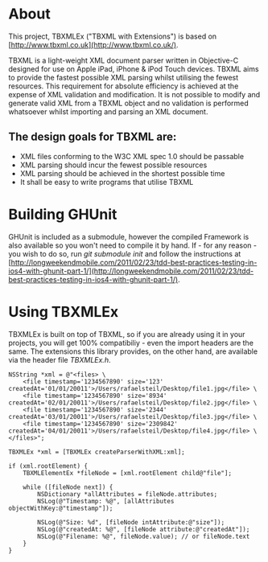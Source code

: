 About
=====

This project, TBXMLEx ("TBXML with Extensions") is based on [http://www.tbxml.co.uk](http://www.tbxml.co.uk/).

TBXML is a light-weight XML document parser written in Objective-C designed for use on Apple iPad, iPhone & iPod Touch devices. TBXML aims to provide the fastest possible XML parsing whilst utilising the fewest resources. This requirement for absolute efficiency is achieved at the expense of XML validation and modification. It is not possible to modify and generate valid XML from a TBXML object and no validation is performed whatsoever whilst importing and parsing an XML document.


The design goals for TBXML are:
-------------------------------
* XML files conforming to the W3C XML spec 1.0 should be passable
* XML parsing should incur the fewest possible resources
* XML parsing should be achieved in the shortest possible time
* It shall be easy to write programs that utilise TBXML

Building GHUnit
===============
GHUnit is included as a submodule, however the compiled Framework is also available so you won't need to compile it by hand. If - for any reason - you wish to do so, run *git submodule init* and follow the instructions at 
 [http://longweekendmobile.com/2011/02/23/tdd-best-practices-testing-in-ios4-with-ghunit-part-1/](http://longweekendmobile.com/2011/02/23/tdd-best-practices-testing-in-ios4-with-ghunit-part-1/).

Using TBXMLEx
=============
TBXMLEx is built on top of TBXML, so if you are already using it in your projects, you will get 100% compatibiliy - even the import headers are the same. The extensions this library provides, on the other hand, are available via the header file *TBXMLEx.h*. 


	NSString *xml = @"<files> \
		<file timestamp='1234567890' size='123' createdAt='01/01/20011'>/Users/rafaelsteil/Desktop/file1.jpg</file> \
		<file timestamp='1234567890' size='8934' createdAt='02/01/20011'>/Users/rafaelsteil/Desktop/file2.jpg</file> \
		<file timestamp='1234567890' size='2344' createdAt='03/01/20011'>/Users/rafaelsteil/Desktop/file3.jpg</file> \
		<file timestamp='1234567890' size='2309842' createdAt='04/01/20011'>/Users/rafaelsteil/Desktop/file4.jpg</file> \
	</files>";

	TBXMLEx *xml = [TBXMLEx createParserWithXML:xml];

	if (xml.rootElement) {
		TBXMLElementEx *fileNode = [xml.rootElement child@"file"];
	
		while ([fileNode next]) {
			NSDictionary *allAttributes = fileNode.attributes;
			NSLog(@"Timestamp: %@", [allAttributes objectWithKey:@"timestamp"]);
		
			NSLog(@"Size: %d", [fileNode intAttribute:@"size"]);
			NSLog(@"createdAt: %@", [fileNode attribute:@"createdAt"]);
			NSLog(@"Filename: %@", fileNode.value); // or fileNode.text
		}
	}
